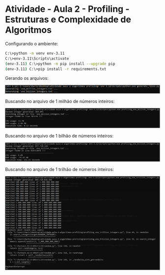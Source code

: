 # Atividade - Aula 2 - Profiling - Estruturas e Complexidade de Algoritmos

Configurando o ambiente:

```bash
C:\>python -m venv env-3.11
C:\>env-3.11\Scripts\activate
(env-3.11) C:\>python -m pip install --upgrade pip
(env-3.11) C:\>pip install -r requirements.txt
```


Gerando os arquivos:

![Resultado](./assets/generating_files.png)


Buscando no arquivo de 1 milhão de números inteiros:

![Resultado](./assets/result_for_one_million_integers.png)


Buscando no arquivo de 1 bilhão de números inteiros:

![Resultado](./assets/result_for_one_billion_integers.png)


Buscando no arquivo de 1 trilhão de números inteiros:

![Resultado](./assets/result_for_one_trillion_integers_interrupted.png)
